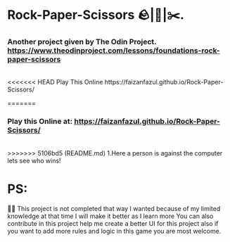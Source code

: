 # Rock-Paper-Scissors 🪨|📃|✂️.
### Another project given by The Odin Project. https://www.theodinproject.com/lessons/foundations-rock-paper-scissors
<br>
<<<<<<< HEAD
Play This Online https://faizanfazul.github.io/Rock-Paper-Scissors/ <br>

=======

### Play this Online at: https://faizanfazul.github.io/Rock-Paper-Scissors/
<br>
>>>>>>> 5106bd5 (README.md)
1.Here a person is against the computer lets see who wins!

<br>

# PS:
💁‍♂️ This project is not completed that way I wanted because of my limited knowledge at that time I will make it better as I learn more You can also contribute in this project help me create a better UI for this project also if you want to add more rules and logic in this game you are most welcome.
